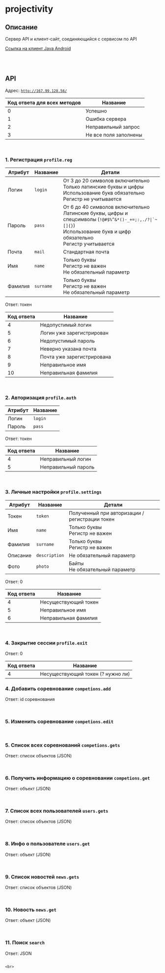 # projectivity

## Описание
Сервер API и клиент-сайт, соединяющийся с сервисом по API

[Ссылка на клиент Java Android](https://github.com/TyurinI/Projectivity)

<br><br>

## API
Адрес: [``` http://167.99.128.56/ ```](http://167.99.128.56/)

Код ответа для всех методов | Название
---|---
0 | Успешно
1 | Ошибка сервера
2 | Неправильный запрос
3 | Не все поля заполнены

<br>

### 1. Регистрация ``` profile.reg ```
Атрибут | Название | Детали
---|---|---
Логин | ``` login ``` | От 3 до 20 символов включительно<br>Только латинские буквы и цифры<br>Использование букв обязательно<br>Регистр не учитывается
Пароль | ``` pass ``` | От 6 до 40 символов включительно<br>Латинские буквы, цифры и спецсимволы (``` !@#$%^&*()-_+=;:,./?\|`~[]{} ```)<br>Использование букв и цифр обязательно<br>Регистр учитывается
Почта | ``` mail ``` | Стандартная почта
Имя | ``` name ``` | Только буквы<br>Регистр не важен<br>Не обязательный параметр
Фамилия | ``` surname ``` | Только буквы<br>Регистр не важен<br>Не обязательный параметр

Ответ: токен

Код ответа | Название
---|---
4 | Недопустимый логин
5 | Логин уже зарегистрирован
6 | Недопустимый пароль
7 | Неверно указана почта
8 | Почта уже зарегистрирована
9 | Неправильное имя
10 | Неправильная фамилия

<br>

### 2. Авторизация ``` profile.auth ```
Атрибут | Название
---|---
Логин | ``` login ``` 
Пароль | ``` pass ```

Ответ: токен

Код ответа | Название
---|---
4 | Неправильный логин
5 | Неправильный пароль

<br>

### 3. Личные настройки ``` profile.settings ```
Атрибут | Название | Детали
---|---|---
Токен | ``` token ``` | Полученный при авторизации / регистрации токен
Имя | ``` name ``` | Только буквы<br>Регистр не важен
Фамилия | ``` surname ``` | Только буквы<br>Регистр не важен
Описание | ``` description ``` | Не обязательный параметр
Фото | ``` photo ``` | Байты<br>Не обязательный параметр

Ответ: 0

Код ответа | Название
---|---
4 | Несуществующий токен
5 | Неправильное имя
6 | Неправильная фамилия

<br>

### 4. Закрытие сессии ``` profile.exit ```
Ответ: 0

Код ответа | Название
---|---
4 | Несуществующий токен (? нужно ли)

### 4. Добавить соревнование ``` competions.add ```
Ответ: id соревнования

<br>

### 5. Изменить соревнование ``` competions.edit ```

<br>

### 5. Список всех соревнований ``` competions.gets ```
Ответ: список объектов (JSON)

<br>

### 6. Получить информацию о соревновании ``` competions.get ```
Ответ: объект (JSON)

<br>

### 7. Список всех пользователей ``` users.gets ```
Ответ: список объектов (JSON)

<br>

### 8. Инфо о пользователе ``` users.get ```
Ответ: объект (JSON)

<br>

### 9. Список новостей ``` news.gets ```
Ответ: список объектов (JSON)

<br>

### 10. Новость ``` news.get ```
Ответ: объект (JSON)

<br>

### 11. Поиск ``` search ```
Ответ: JSON
``` {'competions': список, 'users': список, 'news': список}

<br>
